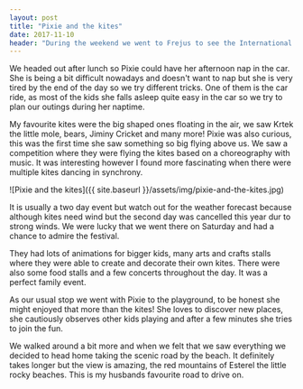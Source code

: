 ```yaml
---
layout: post
title: "Pixie and the kites"
date: 2017-11-10
header: "During the weekend we went to Frejus to see the International Air Festival. They had many different kites, competitions and participants from all over the world including countries like Japan and Hungary."
---
```

We headed out after lunch so Pixie could have her afternoon nap in the car. She is being a bit difficult nowadays and doesn't want to nap but she is very tired by the end of the day so we try different tricks. One of them is the car ride, as most of the kids she falls asleep quite easy in the car so we try to plan our outings during her naptime.

My favourite kites were the big shaped ones floating in the air, we saw Krtek the little mole, bears, Jiminy Cricket and many more! Pixie was also curious, this was the first time she saw something so big flying above us. We saw a competition where they were flying the kites based on a choreography with music. It was interesting however I found more fascinating when there were multiple kites dancing in synchrony.

![Pixie and the kites]({{ site.baseurl }}/assets/img/pixie-and-the-kites.jpg)

It is usually a two day event but watch out for the weather forecast because although kites need wind but the second day was cancelled this year dur to strong winds. We were lucky that we went there on Saturday and had a chance to admire the festival.

They had lots of animations for bigger kids, many arts and crafts stalls where they were able to create and decorate their own kites. There were also some food stalls and a few concerts throughout the day. It was a perfect family event. 

As our usual stop we went with Pixie to the playground, to be honest she might enjoyed that more than the kites! She loves to discover new places, she cautiously observes other kids playing and after a few minutes she tries to join the fun.

We walked around a bit more and when we felt that we saw everything we decided to head home taking the scenic road by the beach. It definitely takes longer but the view is amazing, the red mountains of Esterel the little rocky beaches. This is my husbands favourite road to drive on.